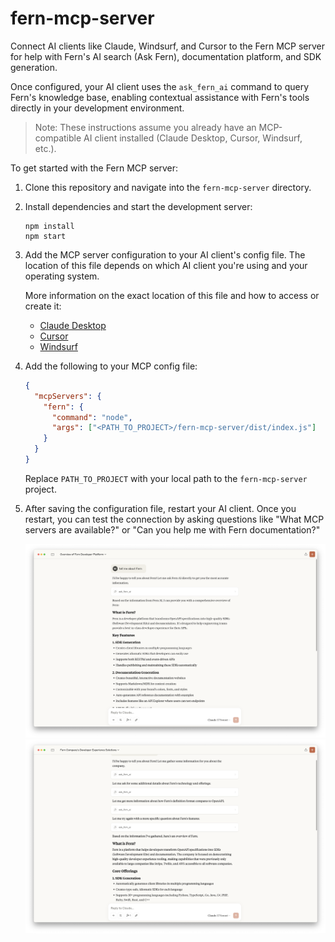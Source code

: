 # fern-mcp-server

Connect AI clients like Claude, Windsurf, and Cursor to the Fern MCP server for help with Fern's AI search (Ask Fern), documentation platform, and SDK generation.

Once configured, your AI client uses the `ask_fern_ai` command to query Fern's knowledge base, enabling contextual assistance with Fern's tools directly in your development environment.

> Note: These instructions assume you already have an MCP-compatible AI client installed (Claude Desktop, Cursor, Windsurf, etc.).

To get started with the Fern MCP server:

1. Clone this repository and navigate into the `fern-mcp-server` directory. 

1. Install dependencies and start the development server:

    ```shell
    npm install
    npm start
    ```

1. Add the MCP server configuration to your AI client's config file. The
   location of this file depends on which AI client you're using and your operating
   system. 
   
   More information on the exact location of this file and how to
   access or create it:

    * [Claude Desktop](https://modelcontextprotocol.io/quickstart/user)
    * [Cursor](https://docs.cursor.com/context/model-context-protocol)
    * [Windsurf](https://docs.windsurf.com/windsurf/mcp)

1. Add the following to your MCP config file:

    ```json
    {
      "mcpServers": {
        "fern": {
          "command": "node",
          "args": ["<PATH_TO_PROJECT>/fern-mcp-server/dist/index.js"]
        }
      }
    }
    ```
    Replace `PATH_TO_PROJECT` with your local path to the `fern-mcp-server` project. 

1. After saving the configuration file, restart your AI client. Once you
   restart, you can test the connection by asking questions like "What MCP servers are available?" or "Can you help me with Fern documentation?"

    ![Claude Desktop successfully integrated with Fern MCP](static/screenshot-1.png)
    ![How Claude Desktop uses Fern MCP to provide information](static/screenshot-2.png)
